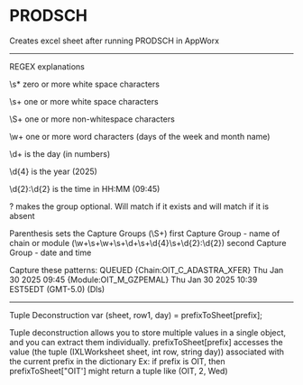 # PRODSCH
Creates excel sheet after running PRODSCH in AppWorx

------------------------------------------------------

REGEX explanations

 \s* zero or more white space characters
 
 \s+ one or more white space characters
 
 \S+ one or more non-whitespace characters
 
 \w+ one or more word characters (days of the week and month name)
 
 \d+ is the day (in numbers)
 
 \d{4} is the year (2025)
 
 \d{2}:\d{2} is the time in HH:MM (09:45)
 
 ? makes the group optional. Will match if it exists and will match if it is absent

Parenthesis sets the Capture Groups
(\S+) first Capture Group - name of chain or module
(\w+\s+\w+\s+\d+\s+\d{4}\s+\d{2}:\d{2}) second Capture Group - date and time

Capture these patterns:
 QUEUED       {Chain:OIT_C_ADASTRA_XFER} Thu Jan 30 2025 09:45 
 {Module:OIT_M_GZPEMAL} Thu Jan 30 2025 10:39 EST5EDT (GMT-5.0) (Dls)

---------------------------------------------------------------------------------------

Tuple Deconstruction
 var (sheet, row1, day) = prefixToSheet[prefix]; 
 
 Tuple deconstruction allows you to store multiple values in a single object, and you can extract them individually.
 prefixToSheet[prefix] accesses the value (the tuple (IXLWorksheet sheet, int row, string day)) associated with the current prefix in the dictionary
 Ex: if prefix is OIT, then prefixToSheet["OIT'] might return a tuple like (OIT, 2, Wed)
